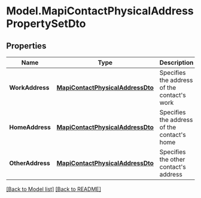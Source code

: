# Model.MapiContactPhysicalAddressPropertySetDto
## Properties
Name | Type | Description | Notes
------------ | ------------- | ------------- | -------------
**WorkAddress** | [**MapiContactPhysicalAddressDto**](MapiContactPhysicalAddressDto.md) | Specifies the address of the contact&#39;s work              | [optional] 
**HomeAddress** | [**MapiContactPhysicalAddressDto**](MapiContactPhysicalAddressDto.md) | Specifies the address of the contact&#39;s home              | [optional] 
**OtherAddress** | [**MapiContactPhysicalAddressDto**](MapiContactPhysicalAddressDto.md) | Specifies the other contact&#39;s address              | [optional] 



[[Back to Model list]](Models.doc) [[Back to README]](README.md)


